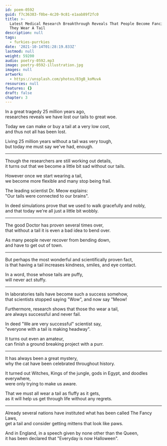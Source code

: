 ```yaml
---
id: poem-0592
guid: f7c36383-f0be-4c20-9c81-e1aab89f2fc0
title: >-
  Latest Medical Research Breakthrough Reveals That People Become Fancier When
  They Wear A Tail
description: null
tags:
  - furkies-purrkies
date: '2021-10-14T01:28:19.833Z'
lastmod: null
weight: 59200
audio: poetry-0592.mp3
image: poetry-0592-illustration.jpg
images: null
artwork:
  - https://unsplash.com/photos/83gB_koMuvA
resources: null
features: {}
draft: false
chapter: 3
---
```


In a great tragedy 25 million years ago,\
researches reveals we have lost our tails to great woe.

Today we can make or buy a tail at a very low cost,\
and thus not all has been lost.

Living 25 million years without a tail was very tough,\
but today me must say we've had, enough.

---

Though the researchers are still working out details,\
it turns out that we become a little bit sad without our tails.

However once we start wearing a tail,\
we become more flexible and many stop being frail.

The leading scientist Dr. Meow explains:\
"Our tails were connected to our brains".

In deed simulations prove that we used to walk gracefully and nobly,\
and that today we're all just a little bit wobbly.

---

The good Doctor has proven several times over,\
that without a tail it is even a bad idea to bend over.

As many people never recover from bending down,\
and have to get out of town.

---

But perhaps the most wonderful and scientifically proven fact,\
is that having a tail increases kindness, smiles, and eye contact.

In a word, those whose tails are puffy,\
will never act stuffy.

---

In laboratories tails have become such a success somehow,\
that scientists stopped saying "Wow", and now say "Meow!

Furthermore, research shows that those tho wear a tail,\
are always successful and never fail.

In deed "We are very successful" scientist say,\
"everyone with a tail is making headway".

It turns out even an amateur,\
can finish a ground breaking project with a purr.

---

It has always been a great mystery,\
why the cat have been celebrated throughout history.

It turned out Witches, Kings of the jungle, gods in Egypt, and doodles everywhere,\
were only trying to make us aware.

That we must all wear a tail as fluffy as it gets,\
as it will help us get through life without any regrets.

---

Already several nations have instituted what has been called The Fancy Laws,\
get a tail and consider getting mittens that look like paws.

And in England, in a speech given by none other than the Queen,\
it has been declared that "Everyday is now Halloween".
